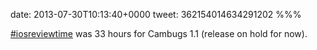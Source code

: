 date: 2013-07-30T10:13:40+0000
tweet: 362154014634291202
%%%

[#iosreviewtime](https://twitter.com/hashtag/iosreviewtime) was 33 hours for Cambugs 1.1 (release on hold for now).
